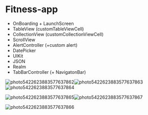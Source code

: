 # Fitness-app
- OnBoarding + LaunchScreen
- TableView (customTableViewCell)
- CollectionView (customCollectionViewCell)
- ScrollView
- AlertController (+custom alert)
- DatePicker
- UIKit 
- JSON 
- Realm
- TabBarController (+ NavigatonBar)

![photo5422623883577637862](https://user-images.githubusercontent.com/50370915/166110044-90517818-492c-47d2-a442-98dfcf4757e0.jpg)![photo5422623883577637863](https://user-images.githubusercontent.com/50370915/166110071-2fa1b877-e5e0-4d0e-a4f5-485b64f907a5.jpg)![photo5422623883577637864](https://user-images.githubusercontent.com/50370915/166110074-381f5e4f-90ec-4c3c-a9b0-c97d0c858882.jpg)


![photo5422623883577637865](https://user-images.githubusercontent.com/50370915/166110077-c4605891-7116-4aaa-a655-61293ca0be0f.jpg)![photo5422623883577637867](https://user-images.githubusercontent.com/50370915/166110091-6ea2ee99-5367-4b7a-809a-5a9d63764ecf.jpg) 

![photo5422623883577637866](https://user-images.githubusercontent.com/50370915/166110087-915d52e3-1459-41dc-ae62-c021a127315d.jpg)
